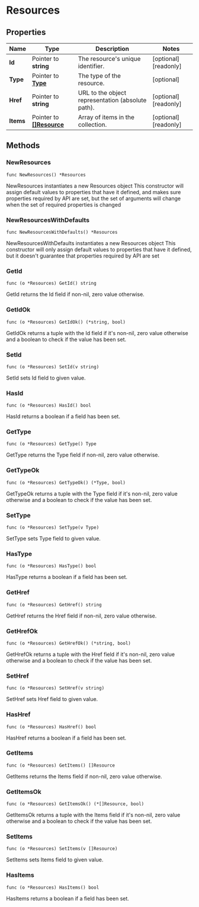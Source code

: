 # Resources

## Properties

|Name | Type | Description | Notes|
|------------ | ------------- | ------------- | -------------|
|**Id** | Pointer to **string** | The resource&#39;s unique identifier. | [optional] [readonly] |
|**Type** | Pointer to [**Type**](Type.md) | The type of the resource. | [optional] |
|**Href** | Pointer to **string** | URL to the object representation (absolute path). | [optional] [readonly] |
|**Items** | Pointer to [**[]Resource**](Resource.md) | Array of items in the collection. | [optional] [readonly] |

## Methods

### NewResources

`func NewResources() *Resources`

NewResources instantiates a new Resources object
This constructor will assign default values to properties that have it defined,
and makes sure properties required by API are set, but the set of arguments
will change when the set of required properties is changed

### NewResourcesWithDefaults

`func NewResourcesWithDefaults() *Resources`

NewResourcesWithDefaults instantiates a new Resources object
This constructor will only assign default values to properties that have it defined,
but it doesn't guarantee that properties required by API are set

### GetId

`func (o *Resources) GetId() string`

GetId returns the Id field if non-nil, zero value otherwise.

### GetIdOk

`func (o *Resources) GetIdOk() (*string, bool)`

GetIdOk returns a tuple with the Id field if it's non-nil, zero value otherwise
and a boolean to check if the value has been set.

### SetId

`func (o *Resources) SetId(v string)`

SetId sets Id field to given value.

### HasId

`func (o *Resources) HasId() bool`

HasId returns a boolean if a field has been set.

### GetType

`func (o *Resources) GetType() Type`

GetType returns the Type field if non-nil, zero value otherwise.

### GetTypeOk

`func (o *Resources) GetTypeOk() (*Type, bool)`

GetTypeOk returns a tuple with the Type field if it's non-nil, zero value otherwise
and a boolean to check if the value has been set.

### SetType

`func (o *Resources) SetType(v Type)`

SetType sets Type field to given value.

### HasType

`func (o *Resources) HasType() bool`

HasType returns a boolean if a field has been set.

### GetHref

`func (o *Resources) GetHref() string`

GetHref returns the Href field if non-nil, zero value otherwise.

### GetHrefOk

`func (o *Resources) GetHrefOk() (*string, bool)`

GetHrefOk returns a tuple with the Href field if it's non-nil, zero value otherwise
and a boolean to check if the value has been set.

### SetHref

`func (o *Resources) SetHref(v string)`

SetHref sets Href field to given value.

### HasHref

`func (o *Resources) HasHref() bool`

HasHref returns a boolean if a field has been set.

### GetItems

`func (o *Resources) GetItems() []Resource`

GetItems returns the Items field if non-nil, zero value otherwise.

### GetItemsOk

`func (o *Resources) GetItemsOk() (*[]Resource, bool)`

GetItemsOk returns a tuple with the Items field if it's non-nil, zero value otherwise
and a boolean to check if the value has been set.

### SetItems

`func (o *Resources) SetItems(v []Resource)`

SetItems sets Items field to given value.

### HasItems

`func (o *Resources) HasItems() bool`

HasItems returns a boolean if a field has been set.



